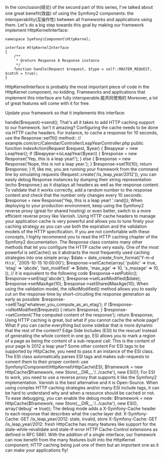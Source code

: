 In the conclusion(结论) of the second part of this series, I've talked about one great benefit(效益) of using the Symfony2 components: the interoperability(互操作性) between all frameworks and applications using them. Let's do a big step towards this goal by making our framework implement HttpKernelInterface:

```
namespace Symfony\Component\HttpKernel;

interface HttpKernelInterface
{
    /**
     * @return Response A Response instance
     */
    function handle(Request $request, $type = self::MASTER_REQUEST, $catch = true);
}
```

HttpKernelInterface is probably the most important piece of code in the HttpKernel component, no kidding. Frameworks and applications that implement this interface are fully interoperable.能共同使用的
 Moreover, a lot of great features will come with it for free.

Update your framework so that it implements this interface:

<?php

// example.com/src/Framework.php

// ...

use Symfony\Component\HttpKernel\HttpKernelInterface;

class Framework implements HttpKernelInterface
{
    // ...

    public function handle(Request $request, $type = HttpKernelInterface::MASTER_REQUEST, $catch = true)
    {
        // ...
    }
}
Even if this change looks trivial, it brings us a lot! Let's talk about one of the most impressive one: transparent HTTP caching support.

The HttpCache class implements a fully-featured reverse proxy, written in PHP; it implements HttpKernelInterface and wraps another HttpKernelInterface instance:

// example.com/web/front.php

use Symfony\Component\HttpKernel\HttpCache\HttpCache;
use Symfony\Component\HttpKernel\HttpCache\Store;

$framework = new Simplex\Framework($dispatcher, $matcher, $resolver);
$framework = new HttpCache($framework, new Store(__DIR__.'/../cache'));

$framework->handle($request)->send();
That's all it takes to add HTTP caching support to our framework. Isn't it amazing?

Configuring the cache needs to be done via HTTP cache headers. For instance, to cache a response for 10 seconds, use the Response::setTtl() method::

// example.com/src/Calendar/Controller/LeapYearController.php

public function indexAction(Request $request, $year)
{
    $leapyear = new LeapYear();
    if ($leapyear->isLeapYear($year)) {
        $response = new Response('Yep, this is a leap year!');
    } else {
        $response = new Response('Nope, this is not a leap year.');
    }

    $response->setTtl(10);

    return $response;
}
If, like me, you are running your framework from the command line by simulating requests (Request::create('/is_leap_year/2012')), you can easily debug Response instances by dumping their string representation (echo $response;) as it displays all headers as well as the response content.

To validate that it works correctly, add a random number to the response content and check that the number only changes every 10 seconds:

$response = new Response('Yep, this is a leap year! '.rand());
When deploying to your production environment, keep using the Symfony2 reverse proxy (great for shared hosting) or even better, switch to a more efficient reverse proxy like Varnish.

Using HTTP cache headers to manage your application cache is very powerful and allows you to tune finely your caching strategy as you can use both the expiration and the validation models of the HTTP specification. If you are not comfortable with these concepts, I highly recommend you to read the HTTP caching chapter of the Symfony2 documentation.

The Response class contains many other methods that let you configure the HTTP cache very easily. One of the most powerful is setCache() as it abstracts the most frequently used caching strategies into one simple array:

$date = date_create_from_format('Y-m-d H:i:s', '2005-10-15 10:00:00');

$response->setCache(array(
    'public'        => true,
    'etag'          => 'abcde',
    'last_modified' => $date,
    'max_age'       => 10,
    's_maxage'      => 10,
));

// it is equivalent to the following code
$response->setPublic();
$response->setEtag('abcde');
$response->setLastModified($date);
$response->setMaxAge(10);
$response->setSharedMaxAge(10);
When using the validation model, the isNotModified() method allows you to easily cut on the response time by short-circuiting the response generation as early as possible:

$response->setETag('whatever_you_compute_as_an_etag');

if ($response->isNotModified($request)) {
    return $response;
}
$response->setContent('The computed content of the response');

return $response;
Using HTTP caching is great, but what if you cannot cache the whole page? What if you can cache everything but some sidebar that is more dynamic that the rest of the content? Edge Side Includes (ESI) to the rescue! Instead of generating the whole content in one go, ESI allows you to mark a region of a page as being the content of a sub-request call:

This is the content of your page

Is 2012 a leap year? <esi:include src="/leapyear/2012" />

Some other content
For ESI tags to be supported by HttpCache, you need to pass it an instance of the ESI class. The ESI class automatically parses ESI tags and makes sub-requests to convert them to their proper content:

use Symfony\Component\HttpKernel\HttpCache\ESI;

$framework = new HttpCache($framework, new Store(__DIR__.'/../cache'), new ESI());
For ESI to work, you need to use a reverse proxy that supports it like the Symfony2 implementation. Varnish is the best alternative and it is Open-Source.

When using complex HTTP caching strategies and/or many ESI include tags, it can be hard to understand why and when a resource should be cached or not. To ease debugging, you can enable the debug mode:

$framework = new HttpCache($framework, new Store(__DIR__.'/../cache'), new ESI(), array('debug' => true));
The debug mode adds a X-Symfony-Cache header to each response that describes what the cache layer did:

X-Symfony-Cache:  GET /is_leap_year/2012: stale, invalid, store

X-Symfony-Cache:  GET /is_leap_year/2012: fresh
HttpCache has many features like support for the stale-while-revalidate and stale-if-error HTTP Cache-Control extensions as defined in RFC 5861.

With the addition of a single interface, our framework can now benefit from the many features built into the HttpKernel component; HTTP caching being just one of them but an important one as it can make your applications fly!